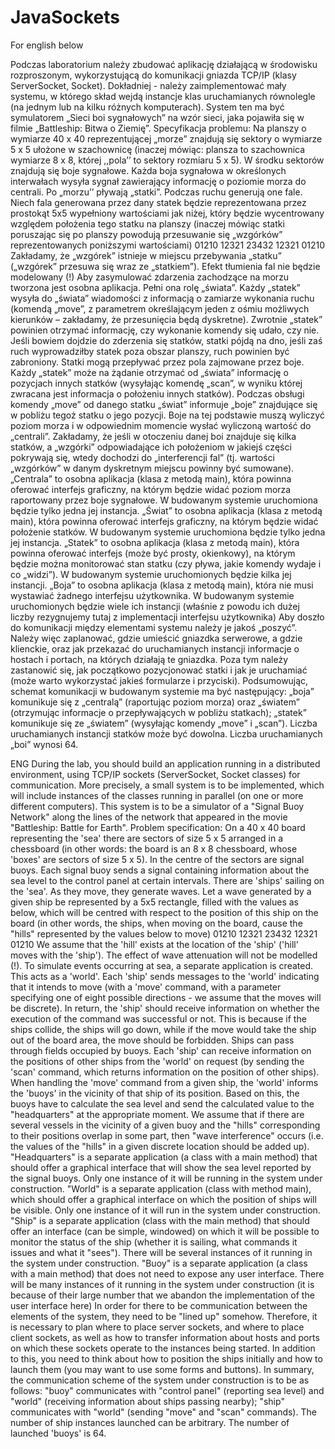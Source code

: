 # JavaSockets
For english below 


Podczas laboratorium należy zbudować aplikację działającą w środowisku rozproszonym, wykorzystującą do komunikacji gniazda TCP/IP (klasy ServerSocket, Socket). Dokładniej - należy zaimplementować mały systemu, w którego skład wejdą instancje klas uruchamianych równolegle (na jednym lub na kilku różnych komputerach). System ten ma być symulatorem „Sieci boi sygnałowych” na wzór sieci, jaka pojawiła się w filmie „Battleship: Bitwa o Ziemię”.
Specyfikacja problemu:
Na planszy o wymiarze 40 x 40 reprezentującej „morze” znajdują się sektory o wymiarze 5 x 5 ułożone w szachownicę (inaczej mówiąc: plansza to szachownica wymiarze 8 x 8, której ,,pola’’ to sektory rozmiaru 5 x 5).
W środku sektorów znajdują się boje sygnałowe. Każda boja sygnałowa w określonych interwałach wysyła sygnał zawierający informację o poziomie morza do centrali.
Po „morzu’’ pływają „statki”. Podczas ruchu generują one fale. Niech fala generowana przez dany statek będzie reprezentowana przez prostokąt 5x5 wypełniony wartościami jak niżej, który będzie wycentrowany względem położenia tego statku na planszy (inaczej mówiąc statki poruszając się po planszy powodują przesuwanie się „wzgórków” reprezentowanych poniższymi wartościami)
01210
12321
23432
12321
01210
Zakładamy, że „wzgórek” istnieje w miejscu przebywania „statku” („wzgórek” przesuwa się wraz ze „statkiem”). Efekt tłumienia fal nie będzie modelowany (!)
Aby zasymulować zdarzenia zachodzące na morzu tworzona jest osobna aplikacja. Pełni ona rolę „świata”.
Każdy „statek” wysyła do „świata” wiadomości z informacją o zamiarze wykonania ruchu (komendą „move”, z parametrem określającym jeden z ośmiu możliwych kierunków – zakładamy, że przesunięcia będą dyskretne). Zwrotnie „statek” powinien otrzymać informację, czy wykonanie komendy się udało, czy nie. Jeśli bowiem dojdzie do zderzenia się statków, statki pójdą na dno, jeśli zaś ruch wyprowadziłby statek poza obszar planszy, ruch powinien być zabroniony. Statki mogą przepływać przez pola zajmowane przez boje.
Każdy „statek” może na żądanie otrzymać od „świata” informację o pozycjach innych statków (wysyłając komendę „scan”, w wyniku której zwracana jest informacja o położeniu innych statków).
Podczas obsługi komendy „move” od danego statku „świat” informuje „boje” znajdujące się w pobliżu tegoż statku o jego pozycji. Boje na tej podstawie muszą wyliczyć poziom morza i w odpowiednim momencie wysłać wyliczoną wartość do „centrali”. Zakładamy, że jeśli w otoczeniu danej boi znajduje się kilka statków, a „wzgórki” odpowiadające ich położeniom w jakiejś części pokrywają się, wtedy dochodzi do „interferencji fal” (tj. wartości „wzgórków” w danym dyskretnym miejscu powinny być sumowane).
„Centrala” to osobna aplikacja (klasa z metodą main), która powinna oferować interfejs graficzny, na którym będzie widać poziom morza raportowany przez boje sygnałowe. W budowanym systemie uruchomiona będzie tylko jedna jej instancja.
„Świat” to osobna aplikacja (klasa z metodą main), która powinna oferować interfejs graficzny, na którym będzie widać położenie statków. W budowanym systemie uruchomiona będzie tylko jedna jej instancja.
„Statek” to osobna aplikacja (klasa z metodą main), która powinna oferować interfejs (może być prosty, okienkowy), na którym będzie można monitorować stan statku (czy pływa, jakie komendy wydaje i co „widzi”). W budowanym systemie uruchomionych będzie kilka jej instancji.
„Boja” to osobna aplikacja (klasa z metodą main), która nie musi wystawiać żadnego interfejsu użytkownika. W budowanym systemie uruchomionych będzie wiele ich instancji (właśnie z powodu ich dużej liczby rezygnujemy tutaj z implementacji interfejsu użytkownika)
Aby doszło do komunikacji między elementami systemu należy je jakoś „poszyć”. Należy więc zaplanować, gdzie umieścić gniazdka serwerowe, a gdzie klienckie, oraz jak przekazać do uruchamianych instancji informacje o hostach i portach, na których działają te gniazdka. Poza tym należy zastanowić się, jak początkowo pozycjonować statki i jak je uruchamiać (może warto wykorzystać jakieś formularze i przyciski).
Podsumowując, schemat komunikacji w budowanym systemie ma być następujący: „boja” komunikuje się z „centralą” (raportując poziom morza) oraz „światem” (otrzymując informacje o przepływających w pobliżu statkach); „statek” komunikuje się ze „światem” (wysyłając komendy „move” i „scan”). Liczba uruchamianych instancji statków może być dowolna. Liczba uruchamianych „boi” wynosi 64.


ENG
During the lab, you should build an application running in a distributed environment, using TCP/IP sockets (ServerSocket, Socket classes) for communication. More precisely, a small system is to be implemented, which will include instances of the classes running in parallel (on one or more different computers). This system is to be a simulator of a "Signal Buoy Network" along the lines of the network that appeared in the movie "Battleship: Battle for Earth".
Problem specification:
On a 40 x 40 board representing the 'sea' there are sectors of size 5 x 5 arranged in a chessboard (in other words: the board is an 8 x 8 chessboard, whose 'boxes' are sectors of size 5 x 5).
In the centre of the sectors are signal buoys. Each signal buoy sends a signal containing information about the sea level to the control panel at certain intervals.
There are 'ships' sailing on the 'sea'. As they move, they generate waves. Let a wave generated by a given ship be represented by a 5x5 rectangle, filled with the values as below, which will be centred with respect to the position of this ship on the board (in other words, the ships, when moving on the board, cause the "hills" represented by the values below to move)
01210
12321
23432
12321
01210
We assume that the 'hill' exists at the location of the 'ship' ('hill' moves with the 'ship'). The effect of wave attenuation will not be modelled (!).
To simulate events occurring at sea, a separate application is created. This acts as a 'world'.
Each 'ship' sends messages to the 'world' indicating that it intends to move (with a 'move' command, with a parameter specifying one of eight possible directions - we assume that the moves will be discrete). In return, the 'ship' should receive information on whether the execution of the command was successful or not. This is because if the ships collide, the ships will go down, while if the move would take the ship out of the board area, the move should be forbidden. Ships can pass through fields occupied by buoys.
Each 'ship' can receive information on the positions of other ships from the 'world' on request (by sending the 'scan' command, which returns information on the position of other ships).
When handling the 'move' command from a given ship, the 'world' informs the 'buoys' in the vicinity of that ship of its position. Based on this, the buoys have to calculate the sea level and send the calculated value to the "headquarters" at the appropriate moment. We assume that if there are several vessels in the vicinity of a given buoy and the "hills" corresponding to their positions overlap in some part, then "wave interference" occurs (i.e. the values of the "hills" in a given discrete location should be added up).
"Headquarters" is a separate application (a class with a main method) that should offer a graphical interface that will show the sea level reported by the signal buoys. Only one instance of it will be running in the system under construction.
"World" is a separate application (class with method main), which should offer a graphical interface on which the position of ships will be visible. Only one instance of it will run in the system under construction.
"Ship" is a separate application (class with the main method) that should offer an interface (can be simple, windowed) on which it will be possible to monitor the status of the ship (whether it is sailing, what commands it issues and what it "sees"). There will be several instances of it running in the system under construction.
"Buoy" is a separate application (a class with a main method) that does not need to expose any user interface. There will be many instances of it running in the system under construction (it is because of their large number that we abandon the implementation of the user interface here)
In order for there to be communication between the elements of the system, they need to be "lined up" somehow. Therefore, it is necessary to plan where to place server sockets, and where to place client sockets, as well as how to transfer information about hosts and ports on which these sockets operate to the instances being started. In addition to this, you need to think about how to position the ships initially and how to launch them (you may want to use some forms and buttons).
In summary, the communication scheme of the system under construction is to be as follows: "buoy" communicates with "control panel" (reporting sea level) and "world" (receiving information about ships passing nearby); "ship" communicates with "world" (sending "move" and "scan" commands). The number of ship instances launched can be arbitrary. The number of launched 'buoys' is 64.
